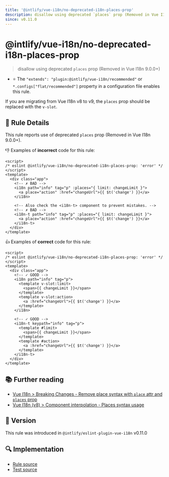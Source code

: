 ```yaml
---
title: '@intlify/vue-i18n/no-deprecated-i18n-places-prop'
description: disallow using deprecated `places` prop (Removed in Vue I18n 9.0.0+)
since: v0.11.0
---
```


# @intlify/vue-i18n/no-deprecated-i18n-places-prop

> disallow using deprecated `places` prop (Removed in Vue I18n 9.0.0+)

- :star: The `"extends": "plugin:@intlify/vue-i18n/recommended"` or `*.configs["flat/recommended"]` property in a configuration file enables this rule.

If you are migrating from Vue I18n v8 to v9, the `places` prop should be replaced with the `v-slot`.

## :book: Rule Details

This rule reports use of deprecated `places` prop (Removed in Vue I18n 9.0.0+).

:-1: Examples of **incorrect** code for this rule:

<eslint-code-block>

<!-- eslint-skip -->

```vue
<script>
/* eslint @intlify/vue-i18n/no-deprecated-i18n-places-prop: 'error' */
</script>
<template>
  <div class="app">
    <!-- ✗ BAD -->
    <i18n path="info" tag="p" :places="{ limit: changeLimit }">
      <a place="action" :href="changeUrl">{{ $t('change') }}</a>
    </i18n>

    <!-- Also check the <i18n-t> component to prevent mistakes. -->
    <!-- ✗ BAD -->
    <i18n-t path="info" tag="p" :places="{ limit: changeLimit }">
      <a place="action" :href="changeUrl">{{ $t('change') }}</a>
    </i18n-t>
  </div>
</template>
```

</eslint-code-block>

:+1: Examples of **correct** code for this rule:

<eslint-code-block>

<!-- eslint-skip -->

```vue
<script>
/* eslint @intlify/vue-i18n/no-deprecated-i18n-places-prop: 'error' */
</script>
<template>
  <div class="app">
    <!-- ✓ GOOD -->
    <i18n path="info" tag="p">
      <template v-slot:limit>
        <span>{{ changeLimit }}</span>
      </template>
      <template v-slot:action>
        <a :href="changeUrl">{{ $t('change') }}</a>
      </template>
    </i18n>

    <!-- ✓ GOOD -->
    <i18n-t keypath="info" tag="p">
      <template #limit>
        <span>{{ changeLimit }}</span>
      </template>
      <template #action>
        <a :href="changeUrl">{{ $t('change') }}</a>
      </template>
    </i18n-t>
  </div>
</template>
```

</eslint-code-block>

## :books: Further reading

- [Vue I18n > Breaking Changes - Remove place syntax with `place` attr and `places` prop](https://vue-i18n.intlify.dev/guide/migration/breaking.html#remove-place-syntax-with-place-attr-and-places-prop)
- [Vue I18n (v8) > Component interpolation - Places syntax usage](https://kazupon.github.io/vue-i18n/guide/interpolation.html#places-syntax-usage)

## :rocket: Version

This rule was introduced in `@intlify/eslint-plugin-vue-i18n` v0.11.0

## :mag: Implementation

- [Rule source](https://github.com/intlify/eslint-plugin-vue-i18n/blob/master/lib/rules/no-deprecated-i18n-places-prop.ts)
- [Test source](https://github.com/intlify/eslint-plugin-vue-i18n/tree/master/tests/lib/rules/no-deprecated-i18n-places-prop.ts)
